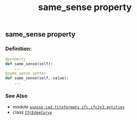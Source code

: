 ﻿---
title: same_sense property
second_title: Aspose.CAD for Python via .NET API References
description: 
type: docs
weight: 90
url: /python-net/aspose.cad.fileformats.ifc.ifc2x3.entities/ifcedgecurve/same_sense/
is_root: false
---

## same_sense property

### Definition:
```python
@property
def same_sense(self):
    ...
@same_sense.setter
def same_sense(self, value):
    ...
```

### See Also
* module [`aspose.cad.fileformats.ifc.ifc2x3.entities`](../../)
* class [`IfcEdgeCurve`](/cad/python-net/aspose.cad.fileformats.ifc.ifc2x3.entities/ifcedgecurve)
